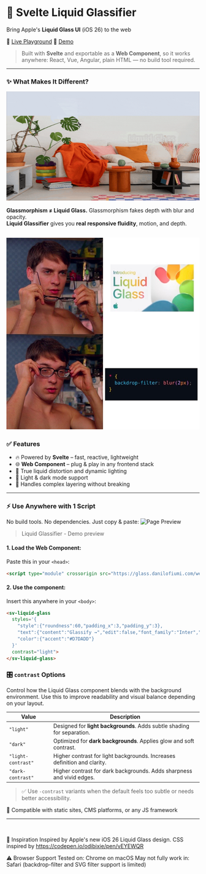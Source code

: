 # 🧊 Svelte Liquid Glassifier


Bring Apple's **Liquid Glass UI** (iOS 26) to the web

🔗 [Live Playground](https://glass.danilofiumi.com/)
🎥 [Demo](https://www.youtube.com/watch?v=9QnE37E6jU0)


> Built with **Svelte** and exportable as a **Web Component**, so it works anywhere: React, Vue, Angular, plain HTML — no build tool required.

---

### ✨ What Makes It Different?
![Compare Glassmorphism](CompareliquidGlass.gif)

**Glassmorphism ≠ Liquid Glass.**
Glassmorphism fakes depth with blur and opacity.  
**Liquid Glassifier** gives you **real responsive fluidity**, motion, and depth.

![meme-Blur](meme-blur.jpg)
---

### ✅ Features

- 🔥 Powered by **Svelte** – fast, reactive, lightweight
- 🌐 **Web Component** – plug & play in any frontend stack
- 🌊 True liquid distortion and dynamic lighting
- 🎨 Light & dark mode support
- 🧠 Handles complex layering without breaking


---

### ⚡ Use Anywhere with 1 Script

No build tools. No dependencies. Just copy & paste:
![Page Preview](https://glass.danilofiumi.it/assets/shared/metaImage.png)
> Liquid Glassifier - Demo preview

#### 1. Load the Web Component:
Paste this in your `<head>`:

```html
<script type="module" crossorigin src="https://glass.danilofiumi.com/web-comps/boundle.js"></script>
```

#### 2. Use the component:
Insert this anywhere in your `<body>`:


```html
<sv-liquid-glass
  styles='{
    "style":{"roundness":60,"padding_x":3,"padding_y":3},
    "text":{"content":"Glassify →","edit":false,"font_family":"Inter","size_weight":500,"font_size":3.5},
    "color":{"accent":"#D7DADD"}
  }'
  contrast="light">
</sv-liquid-glass>
```
### 🎛️ `contrast` Options

Control how the Liquid Glass component blends with the background environment. Use this to improve readability and visual balance depending on your layout.

| Value             | Description                                                                 |
|------------------|-----------------------------------------------------------------------------|
| `"light"`        | Designed for **light backgrounds**. Adds subtle shading for separation.     |
| `"dark"`         | Optimized for **dark backgrounds**. Applies glow and soft contrast.         |
| `"light-contrast"` | Higher contrast for light backgrounds. Increases definition and clarity.   |
| `"dark-contrast"`  | Higher contrast for dark backgrounds. Adds sharpness and vivid edges.      |

> ✅ Use `-contrast` variants when the default feels too subtle or needs better accessibility.



🎯 Compatible with static sites, CMS platforms, or any JS framework

---
<br>

🙏 Inspiration
Inspired by Apple's new iOS 26 Liquid Glass design.
CSS inspired by https://codepen.io/odibixie/pen/vEYEWQR

⚠️ Browser Support
Tested on: Chrome on macOS
May not fully work in: Safari (backdrop-filter and SVG filter support is limited)